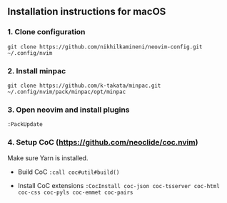 ## Installation instructions for macOS

### 1. Clone configuration

`git clone https://github.com/nikhilkamineni/neovim-config.git ~/.config/nvim`

### 2. Install minpac

`git clone https://github.com/k-takata/minpac.git ~/.config/nvim/pack/minpac/opt/minpac`

### 3. Open neovim and install plugins

`:PackUpdate`

### 4. Setup CoC (https://github.com/neoclide/coc.nvim)

Make sure Yarn is installed.

- Build CoC
  `:call coc#util#build()`

- Install CoC extensions
  `:CocInstall coc-json coc-tsserver coc-html coc-css coc-pyls coc-emmet coc-pairs`
